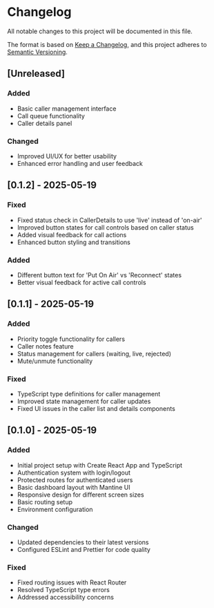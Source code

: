 # Changelog

All notable changes to this project will be documented in this file.

The format is based on [Keep a Changelog](https://keepachangelog.com/en/1.0.0/),
and this project adheres to [Semantic Versioning](https://semver.org/spec/v2.0.0.html).

## [Unreleased]

### Added
- Basic caller management interface
- Call queue functionality
- Caller details panel

### Changed
- Improved UI/UX for better usability
- Enhanced error handling and user feedback

## [0.1.2] - 2025-05-19

### Fixed
- Fixed status check in CallerDetails to use 'live' instead of 'on-air'
- Improved button states for call controls based on caller status
- Added visual feedback for call actions
- Enhanced button styling and transitions

### Added
- Different button text for 'Put On Air' vs 'Reconnect' states
- Better visual feedback for active call controls

## [0.1.1] - 2025-05-19

### Added
- Priority toggle functionality for callers
- Caller notes feature
- Status management for callers (waiting, live, rejected)
- Mute/unmute functionality

### Fixed
- TypeScript type definitions for caller management
- Improved state management for caller updates
- Fixed UI issues in the caller list and details components

## [0.1.0] - 2025-05-19

### Added
- Initial project setup with Create React App and TypeScript
- Authentication system with login/logout
- Protected routes for authenticated users
- Basic dashboard layout with Mantine UI
- Responsive design for different screen sizes
- Basic routing setup
- Environment configuration

### Changed
- Updated dependencies to their latest versions
- Configured ESLint and Prettier for code quality

### Fixed
- Fixed routing issues with React Router
- Resolved TypeScript type errors
- Addressed accessibility concerns
